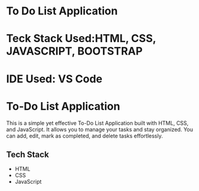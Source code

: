 
# To Do List Application
# Teck Stack Used:HTML, CSS, JAVASCRIPT, BOOTSTRAP

# IDE Used: VS Code

# To-Do List Application

This is a simple yet effective To-Do List Application built with HTML, CSS, and JavaScript. It allows you to manage your tasks and stay organized. You can add, edit, mark as completed, and delete tasks effortlessly.

## Tech Stack

- HTML
- CSS
- JavaScript

